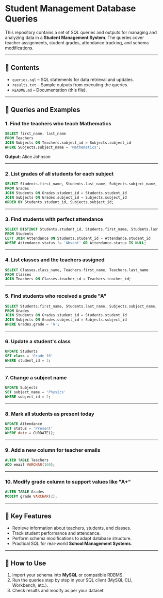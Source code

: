 # Student Management Database Queries

This repository contains a set of SQL queries and outputs for managing and analyzing data in a **Student Management System**. The queries cover teacher assignments, student grades, attendance tracking, and schema modifications.

---

## 📂 Contents
- `queries.sql` – SQL statements for data retrieval and updates.  
- `results.txt` – Sample outputs from executing the queries.  
- `README.md` – Documentation (this file).  

---

## 🔑 Queries and Examples

### 1. Find the teachers who teach Mathematics
```sql
SELECT first_name, last_name 
FROM Teachers 
JOIN Subjects ON Teachers.subject_id = Subjects.subject_id 
WHERE Subjects.subject_name = 'Mathematics';
```
**Output:** Alice Johnson  

---

### 2. List grades of all students for each subject
```sql
SELECT Students.first_name, Students.last_name, Subjects.subject_name, Grades.grade
FROM Grades
JOIN Students ON Grades.student_id = Students.student_id
JOIN Subjects ON Grades.subject_id = Subjects.subject_id
ORDER BY Students.student_id, Subjects.subject_id;
```

---

### 3. Find students with perfect attendance
```sql
SELECT DISTINCT Students.student_id, Students.first_name, Students.last_name
FROM Students
LEFT JOIN Attendance ON Students.student_id = Attendance.student_id
WHERE Attendance.status != 'Absent' OR Attendance.status IS NULL;
```

---

### 4. List classes and the teachers assigned
```sql
SELECT Classes.class_name, Teachers.first_name, Teachers.last_name
FROM Classes
JOIN Teachers ON Classes.teacher_id = Teachers.teacher_id;
```

---

### 5. Find students who received a grade "A"
```sql
SELECT Students.first_name, Students.last_name, Subjects.subject_name, Grades.grade
FROM Grades
JOIN Students ON Grades.student_id = Students.student_id
JOIN Subjects ON Grades.subject_id = Subjects.subject_id
WHERE Grades.grade = 'A';
```

---

### 6. Update a student's class
```sql
UPDATE Students 
SET class = 'Grade 10' 
WHERE student_id = 3;
```

---

### 7. Change a subject name
```sql
UPDATE Subjects 
SET subject_name = 'Physics' 
WHERE subject_id = 2;
```

---

### 8. Mark all students as present today
```sql
UPDATE Attendance 
SET status = 'Present' 
WHERE date = CURDATE();
```

---

### 9. Add a new column for teacher emails
```sql
ALTER TABLE Teachers 
ADD email VARCHAR(100);
```

---

### 10. Modify grade column to support values like "A+"
```sql
ALTER TABLE Grades 
MODIFY grade VARCHAR(2);
```

---

## 📌 Key Features
- Retrieve information about teachers, students, and classes.  
- Track student performance and attendance.  
- Perform schema modifications to adapt database structure.  
- Practical SQL for real-world **School Management Systems**.  

---

## 🚀 How to Use
1. Import your schema into **MySQL** or compatible RDBMS.  
2. Run the queries step by step in your SQL client (MySQL CLI, Workbench, etc.).  
3. Check results and modify as per your dataset.  
